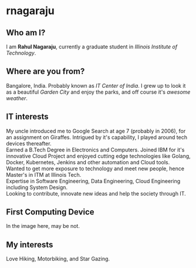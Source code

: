 # rnagaraju

## Who am I?

I am **Rahul Nagaraju**, currently a graduate student in *Illinois Institute of Technology*.

## Where are you from?

Bangalore, India. Probably known as *IT Center of India*. I grew up to look it as a beautiful *Garden City* and enjoy the parks, and off course it's *awesome weather*.

## IT interests

My uncle introduced me to Google Search at age 7 (probably in 2006), for an assignment on Giraffes. Intrigued by it's capability, I played around tech devices thereafter.  
Earned a B.Tech Degree in Electronics and Computers. Joined IBM for it's innovative Cloud Project and enjoyed cutting edge technologies like Golang, Docker, Kubernetes, Jenkins and other automation and Cloud tools.   
Wanted to get more exposure to technology and meet new people, hence Master's in ITM at Illinois Tech.  
Expertise in Software Engineering, Data Engineering, Cloud Engineering including System Design.  
Looking to contribute, innovate new ideas and help the society through IT.

## First Computing Device

In the image here, may be not.

## My interests

Love Hiking, Motorbiking, and Star Gazing. 